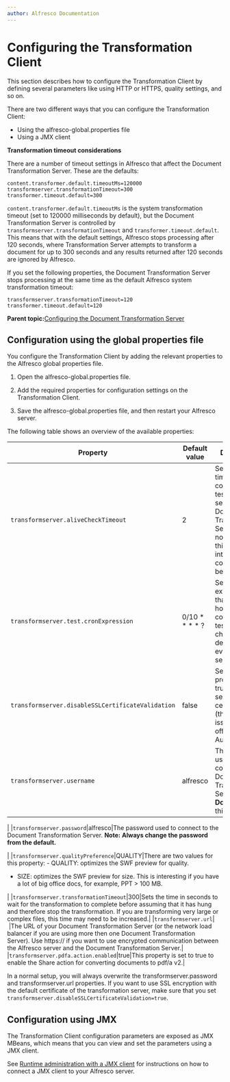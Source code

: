 ```yaml
---
author: Alfresco Documentation
---
```


# Configuring the Transformation Client

This section describes how to configure the Transformation Client by defining several parameters like using HTTP or HTTPS, quality settings, and so on.

There are two different ways that you can configure the Transformation Client:

-   Using the alfresco-global.properties file
-   Using a JMX client

**Transformation timeout considerations**

There are a number of timeout settings in Alfresco that affect the Document Transformation Server. These are the defaults:

```
content.transformer.default.timeoutMs=120000
transformserver.transformationTimeout=300
transformer.timeout.default=300
```

`content.transformer.default.timeoutMs` is the system transformation timeout \(set to 120000 milliseconds by default\), but the Document Transformation Server is controlled by `transformserver.transformationTimeout` and `transformer.timeout.default`. This means that with the default settings, Alfresco stops processing after 120 seconds, where Transformation Server attempts to transform a document for up to 300 seconds and any results returned after 120 seconds are ignored by Alfresco.

If you set the following properties, the Document Transformation Server stops processing at the same time as the default Alfresco system transformation timeout:

```
transformserver.transformationTimeout=120
transformer.timeout.default=120
```

**Parent topic:**[Configuring the Document Transformation Server](../concepts/transerv-config.md)

## Configuration using the global properties file

You configure the Transformation Client by adding the relevant properties to the Alfresco global properties file.

1.  Open the alfresco-global.properties file.

2.  Add the required properties for configuration settings on the Transformation Client.

3.  Save the alfresco-global.properties file, and then restart your Alfresco server.


The following table shows an overview of the available properties:

|Property|Default value|Description|
|--------|-------------|-----------|
|`transformserver.aliveCheckTimeout`|2|Sets the timeout for the connection tester in seconds. If the Document Transformation Server does not answer in this time interval, it is considered to be off line.|
|`transformserver.test.cronExpression`|0/10 \* \* \* \* ?|Sets the cron expression that defines how often the connection tester will check. The default value is every 10 seconds.|
|`transformserver.disableSSLCertificateValidation`|false|Set this property to true to allow self-signed certificates \(that is, it is not issued by an official Cert Authority\).|
|`transformserver.username`|alfresco|The user name used to connect to the Document Transformation Server. **Note:** **Do not change** this default.

|
|`transformserver.password`|alfresco|The password used to connect to the Document Transformation Server. **Note:** **Always change the password from the default.**

|
|`transformserver.qualityPreference`|QUALITY|There are two values for this property: -   QUALITY: optimizes the SWF preview for quality.
-   SIZE: optimizes the SWF preview for size. This is interesting if you have a lot of big office docs, for example, PPT \> 100 MB.

|
|`transformserver.transformationTimeout`|300|Sets the time in seconds to wait for the transformation to complete before assuming that it has hung and therefore stop the transformation. If you are transforming very large or complex files, this time may need to be increased.|
|`transformserver.url`| |The URL of your Document Transformation Server \(or the network load balancer if you are using more then one Document Transformation Server\). Use https:// if you want to use encrypted communication between the Alfresco server and the Document Transformation Server.|
|`transformserver.pdfa.action.enabled`|true|This property is set to true to enable the Share action for converting documents to pdf/a v2.|

In a normal setup, you will always overwrite the transformserver.password and transformserver.url properties. If you want to use SSL encryption with the default certificate of the transformation server, make sure that you set `transformserver.disableSSLCertificateValidation=true`.

## Configuration using JMX

The Transformation Client configuration parameters are exposed as JMX MBeans, which means that you can view and set the parameters using a JMX client. 

See [Runtime administration with a JMX client](../concepts/jmx-intro-config.md) for instructions on how to connect a JMX client to your Alfresco server.

